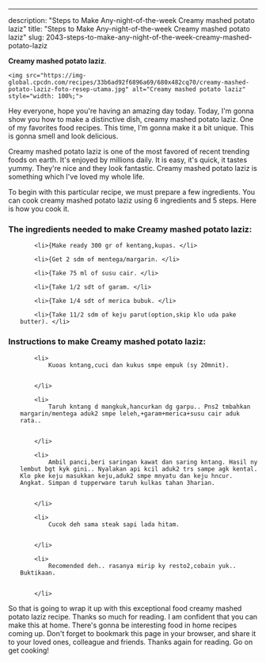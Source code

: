 ---
description: "Steps to Make Any-night-of-the-week Creamy mashed potato laziz"
title: "Steps to Make Any-night-of-the-week Creamy mashed potato laziz"
slug: 2043-steps-to-make-any-night-of-the-week-creamy-mashed-potato-laziz

<p>
	<strong>Creamy mashed potato laziz</strong>. 
	
</p>
<p>
	
	<img src="https://img-global.cpcdn.com/recipes/33b6ad92f6896a69/680x482cq70/creamy-mashed-potato-laziz-foto-resep-utama.jpg" alt="Creamy mashed potato laziz" style="width: 100%;">
	
	
</p>
<p>
	Hey everyone, hope you're having an amazing day today. Today, I'm gonna show you how to make a distinctive dish, creamy mashed potato laziz. One of my favorites food recipes. This time, I'm gonna make it a bit unique. This is gonna smell and look delicious.
</p>
	
<p>
	
</p>
<p>
	Creamy mashed potato laziz is one of the most favored of recent trending foods on earth. It's enjoyed by millions daily. It is easy, it's quick, it tastes yummy. They're nice and they look fantastic. Creamy mashed potato laziz is something which I've loved my whole life.
</p>

<p>
To begin with this particular recipe, we must prepare a few ingredients. You can cook creamy mashed potato laziz using 6 ingredients and 5 steps. Here is how you cook it.
</p>

<h3>The ingredients needed to make Creamy mashed potato laziz:</h3>

<ol>
	
		<li>{Make ready 300 gr of kentang,kupas. </li>
	
		<li>{Get 2 sdm of mentega/margarin. </li>
	
		<li>{Take 75 ml of susu cair. </li>
	
		<li>{Take 1/2 sdt of garam. </li>
	
		<li>{Take 1/4 sdt of merica bubuk. </li>
	
		<li>{Take 11/2 sdm of keju parut(option,skip klo uda pake butter). </li>
	
</ol>
<p>
	
</p>

<h3>Instructions to make Creamy mashed potato laziz:</h3>

<ol>
	
		<li>
			Kuoas kntang,cuci dan kukus smpe empuk (sy 20mnit).
			
			
		</li>
	
		<li>
			Taruh kntang d mangkuk,hancurkan dg garpu.. Pns2 tmbahkan margarin/mentega aduk2 smpe leleh,+garam+merica+susu cair aduk rata..
			
			
		</li>
	
		<li>
			Ambil panci,beri saringan kawat dan saring kntang. Hasil ny lembut bgt kyk gini.. Nyalakan api kcil aduk2 trs sampe agk kental. Klo pke keju masukkan keju,aduk2 smpe mnyatu dan keju hncur. Angkat. Simpan d tupperware taruh kulkas tahan 3harian.
			
			
		</li>
	
		<li>
			Cucok deh sama steak sapi lada hitam.
			
			
		</li>
	
		<li>
			Recomended deh.. rasanya mirip ky resto2,cobain yuk.. Buktikaan.
			
			
		</li>
	
</ol>

<p>
	
</p>

<p>
	So that is going to wrap it up with this exceptional food creamy mashed potato laziz recipe. Thanks so much for reading. I am confident that you can make this at home. There's gonna be interesting food in home recipes coming up. Don't forget to bookmark this page in your browser, and share it to your loved ones, colleague and friends. Thanks again for reading. Go on get cooking!
</p>
